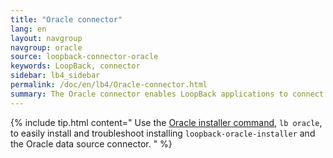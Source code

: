 ```yaml
---
title: "Oracle connector"
lang: en
layout: navgroup
navgroup: oracle
source: loopback-connector-oracle
keywords: LoopBack, connector
sidebar: lb4_sidebar
permalink: /doc/en/lb4/Oracle-connector.html
summary: The Oracle connector enables LoopBack applications to connect to Oracle data sources.
---
```


{% include tip.html content="
Use the [Oracle installer command](Oracle-installer-command.html), `lb oracle`,
to easily install and troubleshoot installing `loopback-oracle-installer`
and the Oracle data source connector.
" %}
